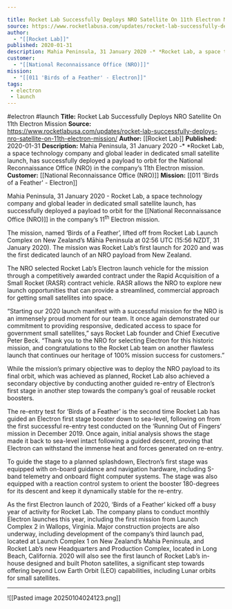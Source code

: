 ```yaml
---

title: Rocket Lab Successfully Deploys NRO Satellite On 11th Electron Mission 
source: https://www.rocketlabusa.com/updates/rocket-lab-successfully-deploys-nro-satellite-on-11th-electron-mission/
author:
  - "[[Rocket Lab]]"
published: 2020-01-31
description: Mahia Peninsula, 31 January 2020 -* *Rocket Lab, a space technology company and global leader in dedicated small satellite launch, has successfully deployed a payload to orbit for the National Reconnaissance Office (NRO) in the company’s 11th Electron mission.
customer:
  - "[[National Reconnaissance Office (NRO)]]"
mission:
  - "[[011 'Birds of a Feather' - Electron]]"
tags:
 - electron
 - launch
---
```


#electron #launch
**Title:** Rocket Lab Successfully Deploys NRO Satellite On 11th Electron Mission
**Source:** https://www.rocketlabusa.com/updates/rocket-lab-successfully-deploys-nro-satellite-on-11th-electron-mission/
**Author:** [[Rocket Lab]]
**Published:** 2020-01-31
**Description:** Mahia Peninsula, 31 January 2020 -* *Rocket Lab, a space technology company and global leader in dedicated small satellite launch, has successfully deployed a payload to orbit for the National Reconnaissance Office (NRO) in the company’s 11th Electron mission.
**Customer:** [[National Reconnaissance Office (NRO)]]
**Mission:** [[011 'Birds of a Feather' - Electron]]

Mahia Peninsula, 31 January 2020 - Rocket Lab, a space technology company and global leader in dedicated small satellite launch, has successfully deployed a payload to orbit for the [[National Reconnaissance Office (NRO)]] in the company’s 11<sup>th</sup> Electron mission.

The mission, named ‘Birds of a Feather’, lifted off from Rocket Lab Launch Complex on New Zealand’s Māhia Peninsula at 02:56 UTC (15:56 NZDT, 31 January 2020). The mission was Rocket Lab’s first launch for 2020 and was the first dedicated launch of an NRO payload from New Zealand.

The NRO selected Rocket Lab’s Electron launch vehicle for the mission through a competitively awarded contract under the Rapid Acquisition of a Small Rocket (RASR) contract vehicle. RASR allows the NRO to explore new launch opportunities that can provide a streamlined, commercial approach for getting small satellites into space.

“Starting our 2020 launch manifest with a successful mission for the NRO is an immensely proud moment for our team. It once again demonstrated our commitment to providing responsive, dedicated access to space for government small satellites,” says Rocket Lab founder and Chief Executive Peter Beck. “Thank you to the NRO for selecting Electron for this historic mission, and congratulations to the Rocket Lab team on another flawless launch that continues our heritage of 100% mission success for customers.”

While the mission’s primary objective was to deploy the NRO payload to its final orbit, which was achieved as planned, Rocket Lab also achieved a secondary objective by conducting another guided re-entry of Electron’s first stage in another step towards the company’s goal of reusable rocket boosters.

The re-entry test for ‘Birds of a Feather’ is the second time Rocket Lab has guided an Electron first stage booster down to sea-level, following on from the first successful re-entry test conducted on the ‘Running Out of Fingers’ mission in December 2019. Once again, initial analysis shows the stage made it back to sea-level intact following a guided descent, proving that Electron can withstand the immense heat and forces generated on re-entry.

To guide the stage to a planned splashdown, Electron’s first stage was equipped with on-board guidance and navigation hardware, including S-band telemetry and onboard flight computer systems. The stage was also equipped with a reaction control system to orient the booster 180-degrees for its descent and keep it dynamically stable for the re-entry. 

As the first Electron launch of 2020, ‘Birds of a Feather’ kicked off a busy year of activity for Rocket Lab. The company plans to conduct monthly Electron launches this year, including the first mission from Launch Complex 2 in Wallops, Virginia. Major construction projects are also underway, including development of the company’s third launch pad, located at Launch Complex 1 on New Zealand’s Mahia Peninsula, and Rocket Lab’s new Headquarters and Production Complex, located in Long Beach, California. 2020 will also see the first launch of Rocket Lab’s in-house designed and built Photon satellites, a significant step towards offering beyond Low Earth Orbit (LEO) capabilities, including Lunar orbits for small satellites.

---

![[Pasted image 20250104024123.png]]